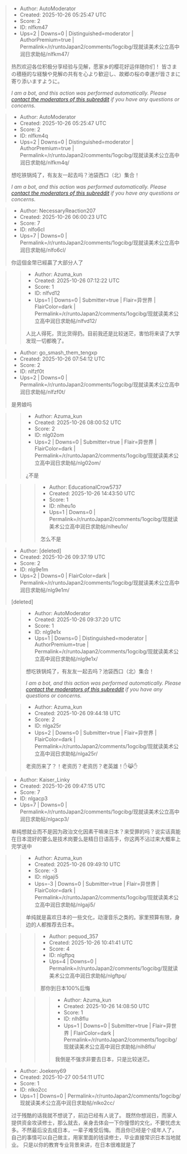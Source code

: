 > - Author: AutoModerator
> - Created: 2025-10-26 05:25:47 UTC
> - Score: 2
> - ID: nlfkm47
> - Ups=2 | Downs=0 | Distinguished=moderator | AuthorPremium=true | Permalink=/r/runtoJapan2/comments/1ogcibg/现就读美术公立高中润日求助帖/nlfkm47/
>
> 热烈欢迎各位积极分享经验与见解，愿家乡的樱花好运伴随你们！
> 皆さまの積極的な経験や見解の共有を心より歓迎し、故郷の桜の幸運が皆さまに寄り添いますように。
> 
> *I am a bot, and this action was performed automatically. Please [contact the moderators of this subreddit](/message/compose/?to=/r/runtoJapan2) if you have any questions or concerns.*

> - Author: AutoModerator
> - Created: 2025-10-26 05:25:47 UTC
> - Score: 2
> - ID: nlfkm4q
> - Ups=2 | Downs=0 | Distinguished=moderator | AuthorPremium=true | Permalink=/r/runtoJapan2/comments/1ogcibg/现就读美术公立高中润日求助帖/nlfkm4q/
>
> 想吃铁锅炖了，有友友一起去吗？池袋西口（北）集合！
> 
> 
> *I am a bot, and this action was performed automatically. Please [contact the moderators of this subreddit](/message/compose/?to=/r/runtoJapan2) if you have any questions or concerns.*

> - Author: NecessaryReaction207
> - Created: 2025-10-26 06:00:23 UTC
> - Score: 7
> - ID: nlfo6cl
> - Ups=7 | Downs=0 | Permalink=/r/runtoJapan2/comments/1ogcibg/现就读美术公立高中润日求助帖/nlfo6cl/
>
> 你這個金幣已經贏了大部分人了

>> - Author: Azuma_kun
>> - Created: 2025-10-26 07:12:22 UTC
>> - Score: 1
>> - ID: nlfvd12
>> - Ups=1 | Downs=0 | Submitter=true | Flair=异世界 | FlairColor=dark | Permalink=/r/runtoJapan2/comments/1ogcibg/现就读美术公立高中润日求助帖/nlfvd12/
>>
>> 人比人得死，货比货得扔。目前我还是比较迷茫，害怕将来读了大学发现一切都晚了。

> - Author: go_smash_them_tengxp
> - Created: 2025-10-26 07:54:12 UTC
> - Score: 2
> - ID: nlfzf0t
> - Ups=2 | Downs=0 | Permalink=/r/runtoJapan2/comments/1ogcibg/现就读美术公立高中润日求助帖/nlfzf0t/
>
> 是男娘吗

>> - Author: Azuma_kun
>> - Created: 2025-10-26 08:00:52 UTC
>> - Score: 2
>> - ID: nlg02om
>> - Ups=2 | Downs=0 | Submitter=true | Flair=异世界 | FlairColor=dark | Permalink=/r/runtoJapan2/comments/1ogcibg/现就读美术公立高中润日求助帖/nlg02om/
>>
>> ¿不是

>>> - Author: EducationalCrow5737
>>> - Created: 2025-10-26 14:43:50 UTC
>>> - Score: 1
>>> - ID: nlheu1o
>>> - Ups=1 | Downs=0 | Permalink=/r/runtoJapan2/comments/1ogcibg/现就读美术公立高中润日求助帖/nlheu1o/
>>>
>>> 怎么不是

> - Author: [deleted]
> - Created: 2025-10-26 09:37:19 UTC
> - Score: 2
> - ID: nlg9e1m
> - Ups=2 | Downs=0 | FlairColor=dark | Permalink=/r/runtoJapan2/comments/1ogcibg/现就读美术公立高中润日求助帖/nlg9e1m/
>
> [deleted]

>> - Author: AutoModerator
>> - Created: 2025-10-26 09:37:20 UTC
>> - Score: 1
>> - ID: nlg9e1x
>> - Ups=1 | Downs=0 | Distinguished=moderator | AuthorPremium=true | Permalink=/r/runtoJapan2/comments/1ogcibg/现就读美术公立高中润日求助帖/nlg9e1x/
>>
>> 想吃铁锅炖了，有友友一起去吗？池袋西口（北）集合！
>> 
>> 
>> *I am a bot, and this action was performed automatically. Please [contact the moderators of this subreddit](/message/compose/?to=/r/runtoJapan2) if you have any questions or concerns.*

>> - Author: Azuma_kun
>> - Created: 2025-10-26 09:44:18 UTC
>> - Score: 2
>> - ID: nlga25r
>> - Ups=2 | Downs=0 | Submitter=true | Flair=异世界 | FlairColor=dark | Permalink=/r/runtoJapan2/comments/1ogcibg/现就读美术公立高中润日求助帖/nlga25r/
>>
>> 老资历来了？！老资历？老资历？老英雄！✋😹✋

> - Author: Kaiser_Linky
> - Created: 2025-10-26 09:47:15 UTC
> - Score: 7
> - ID: nlgacp3
> - Ups=7 | Downs=0 | Permalink=/r/runtoJapan2/comments/1ogcibg/现就读美术公立高中润日求助帖/nlgacp3/
>
> 单纯想就业而不是因为政治文化因素干嘛来日本？来受罪的吗？说实话真能在日本混好的要么是技术岗要么是精日日语高手，你这两不沾过来大概率上完学送中

>> - Author: Azuma_kun
>> - Created: 2025-10-26 09:49:10 UTC
>> - Score: -3
>> - ID: nlgaji5
>> - Ups=-3 | Downs=0 | Submitter=true | Flair=异世界 | FlairColor=dark | Permalink=/r/runtoJapan2/comments/1ogcibg/现就读美术公立高中润日求助帖/nlgaji5/
>>
>> 单纯就是喜欢日本的一些文化，动漫音乐之类的。家里预算有限，身边的人都推荐去日本。

>>> - Author: pequod_357
>>> - Created: 2025-10-26 10:41:41 UTC
>>> - Score: 4
>>> - ID: nlgftpq
>>> - Ups=4 | Downs=0 | Permalink=/r/runtoJapan2/comments/1ogcibg/现就读美术公立高中润日求助帖/nlgftpq/
>>>
>>> 那你到日本100%后悔

>>>> - Author: Azuma_kun
>>>> - Created: 2025-10-26 14:08:50 UTC
>>>> - Score: 1
>>>> - ID: nlh8flu
>>>> - Ups=1 | Downs=0 | Submitter=true | Flair=异世界 | FlairColor=dark | Permalink=/r/runtoJapan2/comments/1ogcibg/现就读美术公立高中润日求助帖/nlh8flu/
>>>>
>>>> 我倒是不强求非要去日本，只是比较迷茫。

> - Author: Joekeny69
> - Created: 2025-10-27 00:54:11 UTC
> - Score: 1
> - ID: nlko2cc
> - Ups=1 | Downs=0 | Permalink=/r/runtoJapan2/comments/1ogcibg/现就读美术公立高中润日求助帖/nlko2cc/
>
> 过于残酷的话我就不想说了，前边已经有人说了。
> 既然你想润日，而家人提供资金攻读修士，那么就去，亲身去体会一下你憧憬的文化，不要忧虑太多。不然最后没去成日本，一辈子难受后悔。
> 而且你已经是个成年人了，自己的事情可以自己做主，用家里面的钱读修士，毕业直接常识日本当地就业。
> 只是以你的教育专业背景来讲，在日本很难就是了
